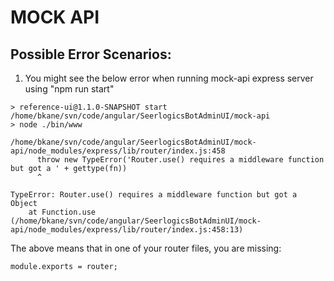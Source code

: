 # MOCK API

## Possible Error Scenarios:

1. You might see the below error when running mock-api express server using "npm run start"
   
```
> reference-ui@1.1.0-SNAPSHOT start /home/bkane/svn/code/angular/SeerlogicsBotAdminUI/mock-api
> node ./bin/www

/home/bkane/svn/code/angular/SeerlogicsBotAdminUI/mock-api/node_modules/express/lib/router/index.js:458
      throw new TypeError('Router.use() requires a middleware function but got a ' + gettype(fn))
      ^

TypeError: Router.use() requires a middleware function but got a Object
    at Function.use (/home/bkane/svn/code/angular/SeerlogicsBotAdminUI/mock-api/node_modules/express/lib/router/index.js:458:13)
``` 

The above means that in one of your router files, you are missing:
```
module.exports = router;
```



